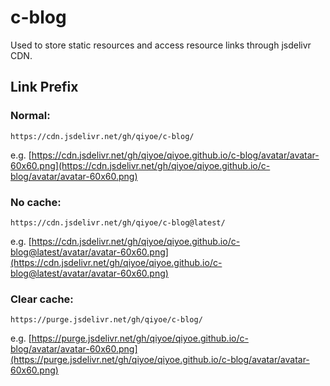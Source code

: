 # c-blog

Used to store static resources and access resource links through jsdelivr CDN.

## Link Prefix

### Normal:

```
https://cdn.jsdelivr.net/gh/qiyoe/c-blog/
```

e.g. [https://cdn.jsdelivr.net/gh/qiyoe/qiyoe.github.io/c-blog/avatar/avatar-60x60.png](https://cdn.jsdelivr.net/gh/qiyoe/qiyoe.github.io/c-blog/avatar/avatar-60x60.png)

### No cache:

```
https://cdn.jsdelivr.net/gh/qiyoe/c-blog@latest/
```

e.g. [https://cdn.jsdelivr.net/gh/qiyoe/qiyoe.github.io/c-blog@latest/avatar/avatar-60x60.png](https://cdn.jsdelivr.net/gh/qiyoe/qiyoe.github.io/c-blog@latest/avatar/avatar-60x60.png)

### Clear cache:

```
https://purge.jsdelivr.net/gh/qiyoe/c-blog/
```

e.g. [https://purge.jsdelivr.net/gh/qiyoe/qiyoe.github.io/c-blog/avatar/avatar-60x60.png](https://purge.jsdelivr.net/gh/qiyoe/qiyoe.github.io/c-blog/avatar/avatar-60x60.png)
